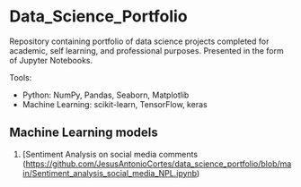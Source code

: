 # Data_Science_Portfolio
Repository containing portfolio of data science projects completed for academic, self learning, and professional purposes. Presented in the form of Jupyter Notebooks.

Tools:
<ul>
  <li> Python: NumPy, Pandas, Seaborn, Matplotlib </li>
  <li> Machine Learning: scikit-learn, TensorFlow, keras </li>
</ul>

## Machine Learning models
1. [Sentiment Analysis on social media comments (https://github.com/JesusAntonioCortes/data_science_portfolio/blob/main/Sentiment_analysis_social_media_NPL.ipynb)
